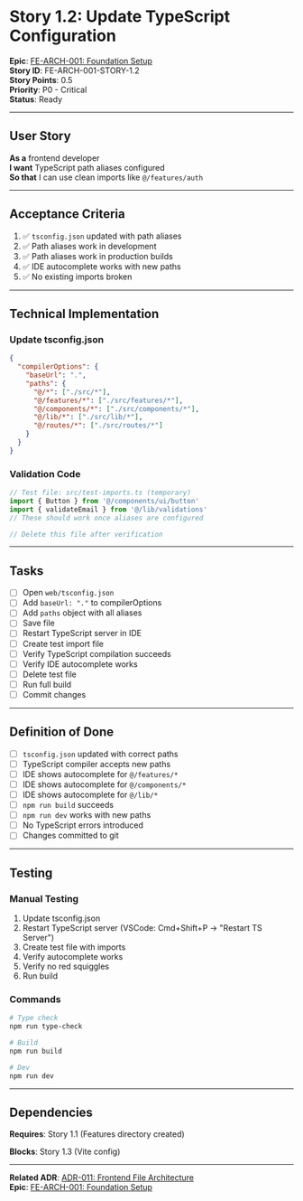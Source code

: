 # Story 1.2: Update TypeScript Configuration

**Epic**: [FE-ARCH-001: Foundation Setup](../../epics/FE-ARCH-001-FOUNDATION-SETUP.md)  
**Story ID**: FE-ARCH-001-STORY-1.2  
**Story Points**: 0.5  
**Priority**: P0 - Critical  
**Status**: Ready  

---

## User Story

**As a** frontend developer  
**I want** TypeScript path aliases configured  
**So that** I can use clean imports like `@/features/auth`

---

## Acceptance Criteria

1. ✅ `tsconfig.json` updated with path aliases
2. ✅ Path aliases work in development
3. ✅ Path aliases work in production builds
4. ✅ IDE autocomplete works with new paths
5. ✅ No existing imports broken

---

## Technical Implementation

### Update tsconfig.json

```json
{
  "compilerOptions": {
    "baseUrl": ".",
    "paths": {
      "@/*": ["./src/*"],
      "@/features/*": ["./src/features/*"],
      "@/components/*": ["./src/components/*"],
      "@/lib/*": ["./src/lib/*"],
      "@/routes/*": ["./src/routes/*"]
    }
  }
}
```

### Validation Code

```typescript
// Test file: src/test-imports.ts (temporary)
import { Button } from '@/components/ui/button'
import { validateEmail } from '@/lib/validations'
// These should work once aliases are configured

// Delete this file after verification
```

---

## Tasks

- [ ] Open `web/tsconfig.json`
- [ ] Add `baseUrl: "."` to compilerOptions
- [ ] Add `paths` object with all aliases
- [ ] Save file
- [ ] Restart TypeScript server in IDE
- [ ] Create test import file
- [ ] Verify TypeScript compilation succeeds
- [ ] Verify IDE autocomplete works
- [ ] Delete test file
- [ ] Run full build
- [ ] Commit changes

---

## Definition of Done

- [ ] `tsconfig.json` updated with correct paths
- [ ] TypeScript compiler accepts new paths
- [ ] IDE shows autocomplete for `@/features/*`
- [ ] IDE shows autocomplete for `@/components/*`
- [ ] IDE shows autocomplete for `@/lib/*`
- [ ] `npm run build` succeeds
- [ ] `npm run dev` works with new paths
- [ ] No TypeScript errors introduced
- [ ] Changes committed to git

---

## Testing

### Manual Testing
1. Update tsconfig.json
2. Restart TypeScript server (VSCode: Cmd+Shift+P → "Restart TS Server")
3. Create test file with imports
4. Verify autocomplete works
5. Verify no red squiggles
6. Run build

### Commands
```bash
# Type check
npm run type-check

# Build
npm run build

# Dev
npm run dev
```

---

## Dependencies

**Requires**: Story 1.1 (Features directory created)

**Blocks**: Story 1.3 (Vite config)

---

**Related ADR**: [ADR-011: Frontend File Architecture](../../architecture/adr/ADR-011-FRONTEND-FILE-ARCHITECTURE.md)  
**Epic**: [FE-ARCH-001: Foundation Setup](../../epics/FE-ARCH-001-FOUNDATION-SETUP.md)
